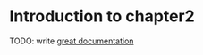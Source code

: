 # Introduction to chapter2

TODO: write [great documentation](http://jacobian.org/writing/great-documentation/what-to-write/)
